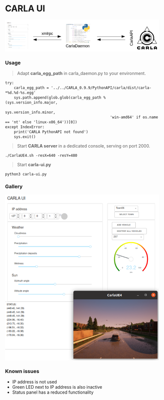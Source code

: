 # CARLA UI

![](doc/schematic.png)

### Usage

> Adapt **carla_egg_path** in carla_daemon.py to your environment.

```shell
try:
    carla_egg_path = '../../CARLA_0.9.9/PythonAPI/carla/dist/carla-*%d.%d-%s.egg'
    sys.path.append(glob.glob(carla_egg_path % (sys.version_info.major,
                                                sys.version_info.minor,
                                                'win-amd64' if os.name == 'nt' else 'linux-x86_64'))[0])
except IndexError:
    print('CARLA PythonAPI not found')
    sys.exit()
```

> Start **CARLA server** in a dedicated console, serving on port 2000.

```shell
./CarlaUE4.sh -resX=640 -resY=480
```

> Start **carla-ui.py**

```shell
python3 carla-ui.py
```

### Gallery

![](doc/carla-ui.png)

### Known issues

 - IP address is not used
 - Green LED next to IP address is also inactive
 - Status panel has a reduced functionality
 
